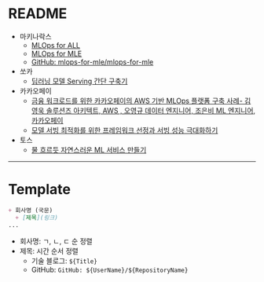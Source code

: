 # README

+ 마키나락스
  + [MLOps for ALL](https://mlops-for-all.github.io/)
  + [MLOps for MLE](https://mlops-for-mle.github.io/tutorial/)
  + [GitHub: mlops-for-mle/mlops-for-mle](https://github.com/mlops-for-mle/mlops-for-mle)
+ 쏘카
  + [딥러닝 모델 Serving 간단 구축기](https://tech.socarcorp.kr/data/2020/03/10/ml-model-serving.html)
+ 카카오페이
  + [금융 워크로드를 위한 카카오페이의 AWS 기반 MLOps 플랫폼 구축 사례- 김영욱 솔루션즈 아키텍트, AWS , 오영규 데이터 엔지니어, 조은비 ML 엔지니어, 카카오페이](https://www.youtube.com/watch?v=BbsmOYasu1A) 
  + [모델 서빙 최적화를 위한 프레임워크 선정과 서빙 성능 극대화하기](https://tech.kakaopay.com/post/model-serving-framework/)
+ 토스
  + [물 흐르듯 자연스러운 ML 서비스 만들기](https://www.youtube.com/watch?v=EEsYbiqqcc0)
---

# Template

```markdown
+ 회사명 (국문)
  + [제목](링크)
...
```

+ 회사명: ㄱ, ㄴ, ㄷ 순 정렬
+ 제목: 시간 순서 정렬
  + 기술 블로그: `${Title}`
  + GitHub: `GitHub: ${UserName}/${RepositoryName}`
